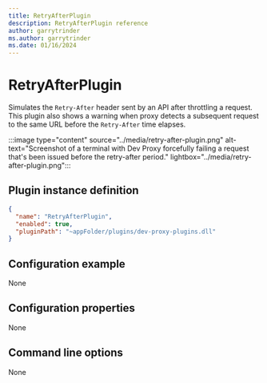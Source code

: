 ```yaml
---
title: RetryAfterPlugin
description: RetryAfterPlugin reference
author: garrytrinder
ms.author: garrytrinder
ms.date: 01/16/2024
---
```


# RetryAfterPlugin

Simulates the `Retry-After` header sent by an API after throttling a request. This plugin also shows a warning when proxy detects a subsequent request to the same URL before the `Retry-After` time elapses.

:::image type="content" source="../media/retry-after-plugin.png" alt-text="Screenshot of a terminal with Dev Proxy forcefully failing a request that's been issued before the retry-after period." lightbox="../media/retry-after-plugin.png":::

## Plugin instance definition

```json
{
  "name": "RetryAfterPlugin",
  "enabled": true,
  "pluginPath": "~appFolder/plugins/dev-proxy-plugins.dll"
}
```

## Configuration example

None

## Configuration properties

None

## Command line options

None
